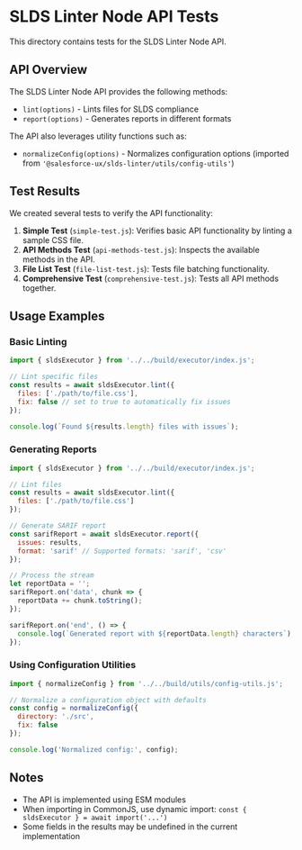 # SLDS Linter Node API Tests

This directory contains tests for the SLDS Linter Node API.

## API Overview

The SLDS Linter Node API provides the following methods:

- `lint(options)` - Lints files for SLDS compliance
- `report(options)` - Generates reports in different formats

The API also leverages utility functions such as:

- `normalizeConfig(options)` - Normalizes configuration options (imported from `'@salesforce-ux/slds-linter/utils/config-utils'`)

## Test Results

We created several tests to verify the API functionality:

1. **Simple Test** (`simple-test.js`): Verifies basic API functionality by linting a sample CSS file.
2. **API Methods Test** (`api-methods-test.js`): Inspects the available methods in the API.
3. **File List Test** (`file-list-test.js`): Tests file batching functionality.
4. **Comprehensive Test** (`comprehensive-test.js`): Tests all API methods together.

## Usage Examples

### Basic Linting

```javascript
import { sldsExecutor } from '../../build/executor/index.js';

// Lint specific files
const results = await sldsExecutor.lint({
  files: ['./path/to/file.css'],
  fix: false // set to true to automatically fix issues
});

console.log(`Found ${results.length} files with issues`);
```

### Generating Reports

```javascript
import { sldsExecutor } from '../../build/executor/index.js';

// Lint files
const results = await sldsExecutor.lint({
  files: ['./path/to/file.css']
});

// Generate SARIF report
const sarifReport = await sldsExecutor.report({
  issues: results,
  format: 'sarif' // Supported formats: 'sarif', 'csv'
});

// Process the stream
let reportData = '';
sarifReport.on('data', chunk => {
  reportData += chunk.toString();
});

sarifReport.on('end', () => {
  console.log(`Generated report with ${reportData.length} characters`);
});
```

### Using Configuration Utilities

```javascript
import { normalizeConfig } from '../../build/utils/config-utils.js';

// Normalize a configuration object with defaults
const config = normalizeConfig({
  directory: './src',
  fix: false
});

console.log('Normalized config:', config);
```

## Notes

- The API is implemented using ESM modules
- When importing in CommonJS, use dynamic import: `const { sldsExecutor } = await import('...')`
- Some fields in the results may be undefined in the current implementation 